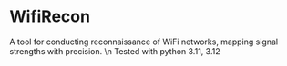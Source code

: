 # WifiRecon
A tool for conducting reconnaissance of WiFi networks, mapping signal strengths with precision. \n
Tested with python 3.11, 3.12
